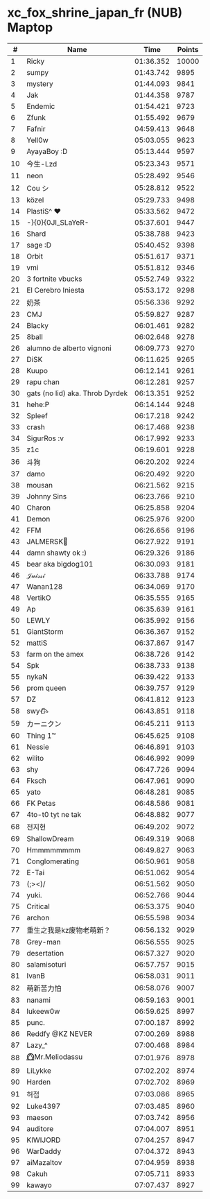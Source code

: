 # xc_fox_shrine_japan_fr (NUB) Maptop

|  # | Name | Time | Points |
|-------------- | -------------- | -------------- | -------------- | 
| 1 | Ricky | 01:36.352 | 10000 | 
| 2 | sumpy | 01:43.742 | 9895 | 
| 3 | mystery | 01:44.093 | 9841 | 
| 4 | Jak | 01:44.358 | 9787 | 
| 5 | Endemic | 01:54.421 | 9723 | 
| 6 | Zfunk | 01:55.492 | 9679 | 
| 7 | Fafnir | 04:59.413 | 9648 | 
| 8 | Yell0w | 05:03.055 | 9623 | 
| 9 | AyayaBoy :D | 05:13.444 | 9597 | 
| 10 | 今生-Lzd | 05:23.343 | 9571 | 
| 11 | neon | 05:28.492 | 9546 | 
| 12 | Cou シ | 05:28.812 | 9522 | 
| 13 | közel | 05:29.733 | 9498 | 
| 14 | PlastiS^ ♥ | 05:33.562 | 9472 | 
| 15 | -}{0}{0JI_SLaYeR- | 05:37.601 | 9447 | 
| 16 | Shard | 05:38.788 | 9423 | 
| 17 | sage :D | 05:40.452 | 9398 | 
| 18 | Orbit | 05:51.617 | 9371 | 
| 19 | vmi | 05:51.812 | 9346 | 
| 20 | 3 fortnite vbucks | 05:52.749 | 9322 | 
| 21 | El Cerebro Iniesta | 05:53.172 | 9298 | 
| 22 | 奶茶 | 05:56.336 | 9292 | 
| 23 | CMJ | 05:59.827 | 9287 | 
| 24 | Blacky | 06:01.461 | 9282 | 
| 25 | 8ball | 06:02.648 | 9278 | 
| 26 | alumno de alberto vignoni | 06:09.773 | 9270 | 
| 27 | DiSK | 06:11.625 | 9265 | 
| 28 | Kuupo | 06:12.141 | 9261 | 
| 29 | rapu chan | 06:12.281 | 9257 | 
| 30 | gats (no lid) aka. Throb Dyrdek | 06:13.351 | 9252 | 
| 31 | hehe:P | 06:14.144 | 9248 | 
| 32 | Spleef | 06:17.218 | 9242 | 
| 33 | crash | 06:17.468 | 9238 | 
| 34 | SigurRos :v | 06:17.992 | 9233 | 
| 35 | z1c | 06:19.601 | 9228 | 
| 36 | 斗狗 | 06:20.202 | 9224 | 
| 37 | damo | 06:20.492 | 9220 | 
| 38 | mousan | 06:21.562 | 9215 | 
| 39 | Johnny Sins | 06:23.766 | 9210 | 
| 40 | Charon | 06:25.858 | 9204 | 
| 41 | Demon | 06:25.976 | 9200 | 
| 42 | FFM | 06:26.656 | 9196 | 
| 43 | JALMERSK👀 | 06:27.922 | 9191 | 
| 44 | damn shawty ok :) | 06:29.326 | 9186 | 
| 45 | bear aka bigdog101 | 06:30.093 | 9181 | 
| 46 | 𝒥𝓊𝒾𝓈𝓈𝒾 | 06:33.788 | 9174 | 
| 47 | Wanan128 | 06:34.069 | 9170 | 
| 48 | VertikO | 06:35.555 | 9165 | 
| 49 | Ap | 06:35.639 | 9161 | 
| 50 | LEWLY | 06:35.992 | 9156 | 
| 51 | GiantStorm | 06:36.367 | 9152 | 
| 52 | mattiS | 06:37.867 | 9147 | 
| 53 | farm on the amex | 06:38.726 | 9142 | 
| 54 | Spk | 06:38.733 | 9138 | 
| 55 | nykaN | 06:39.422 | 9133 | 
| 56 | prom queen | 06:39.757 | 9129 | 
| 57 | DZ | 06:41.812 | 9123 | 
| 58 | swy𐂃 | 06:43.851 | 9118 | 
| 59 | カーニクン | 06:45.211 | 9113 | 
| 60 | Thing 1™ | 06:45.625 | 9108 | 
| 61 | Nessie | 06:46.891 | 9103 | 
| 62 | wilito | 06:46.992 | 9099 | 
| 63 | shy | 06:47.726 | 9094 | 
| 64 | Fksch | 06:47.961 | 9090 | 
| 65 | yato | 06:48.281 | 9085 | 
| 66 | FK Petas | 06:48.586 | 9081 | 
| 67 | 4to-t0 tyt ne tak | 06:48.882 | 9077 | 
| 68 | 전지현 | 06:49.202 | 9072 | 
| 69 | ShallowDream | 06:49.319 | 9068 | 
| 70 | Hmmmmmmmm | 06:49.827 | 9063 | 
| 71 | Conglomerating | 06:50.961 | 9058 | 
| 72 | E-Tai | 06:51.062 | 9054 | 
| 73 | (;><)/ | 06:51.562 | 9050 | 
| 74 | yuki. | 06:52.766 | 9044 | 
| 75 | Critical | 06:53.375 | 9040 | 
| 76 | archon | 06:55.598 | 9034 | 
| 77 | 重生之我是kz废物老萌新？ | 06:56.132 | 9029 | 
| 78 | Grey-man | 06:56.555 | 9025 | 
| 79 | desertation | 06:57.327 | 9020 | 
| 80 | salamisoturi | 06:57.757 | 9015 | 
| 81 | IvanB | 06:58.031 | 9011 | 
| 82 | 萌新苦力怕 | 06:58.076 | 9007 | 
| 83 | nanami | 06:59.163 | 9001 | 
| 84 | lukeew0w | 06:59.625 | 8997 | 
| 85 | punc. | 07:00.187 | 8992 | 
| 86 | Reddfy @KZ NEVER | 07:00.269 | 8988 | 
| 87 | Lazy_^ | 07:00.468 | 8984 | 
| 88 | ⭕⃤Mr.Meliodassu | 07:01.976 | 8978 | 
| 89 | LiLykke | 07:02.202 | 8974 | 
| 90 | Harden | 07:02.702 | 8969 | 
| 91 | 허접 | 07:03.086 | 8965 | 
| 92 | Luke4397 | 07:03.485 | 8960 | 
| 93 | maeson | 07:03.742 | 8956 | 
| 94 | auditore | 07:04.007 | 8951 | 
| 95 | KIWIJORD | 07:04.257 | 8947 | 
| 96 | WarDaddy | 07:04.372 | 8943 | 
| 97 | aiMazaltov | 07:04.959 | 8938 | 
| 98 | Cakuh | 07:05.711 | 8933 | 
| 99 | kawayo | 07:07.437 | 8927 | 


